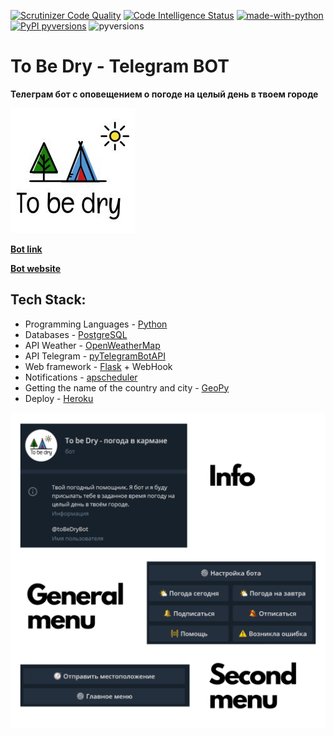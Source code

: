 [![Scrutinizer Code Quality](https://scrutinizer-ci.com/g/SerbulEvhenii/To_be_dry_bot/badges/quality-score.png?b=master)](https://scrutinizer-ci.com/g/SerbulEvhenii/To_be_dry_bot/?branch=master)
[![Code Intelligence Status](https://scrutinizer-ci.com/g/SerbulEvhenii/To_be_dry_bot/badges/code-intelligence.svg?b=master)](https://scrutinizer-ci.com/code-intelligence)
[![made-with-python](https://img.shields.io/badge/Made%20with-Python-1f425f.svg)](https://www.python.org/)
[![PyPI pyversions](https://img.shields.io/badge/build-Stable-green.svg)](https://pypi.python.org/pypi/ansicolortags/)
![pyversions](https://img.shields.io/badge/version-1.0-blue.svg)

# To Be Dry - Telegram BOT
**Телеграм бот с оповещением о погоде на целый день в твоем городе**

![Image Logo](https://github.com/SerbulEvhenii/To_be_dry_bot/blob/master/tobedry_logo.jpg)

**[Bot link](https://t.me/toBeDryBot?start)**

**[Bot website](https://bot-to-be-dry.herokuapp.com/)**

## Tech Stack:
- Programming Languages - [Python](https://www.python.org/)
- Databases - [PostgreSQL](https://www.postgresql.org/)
- API Weather - [OpenWeatherMap](https://openweathermap.org/api)
- API Telegram - [pyTelegramBotAPI](https://github.com/eternnoir/pyTelegramBotAPI)
- Web framework - [Flask](https://flask.palletsprojects.com/) + WebHook
- Notifications - [apscheduler](https://github.com/agronholm/apscheduler/tree/028506a816c74ee05951717c0e45d2e6ad32773e)
- Getting the name of the country and city - [GeoPy](https://github.com/geopy/geopy/blob/5362fa1a533cb003b44d4f5c51a81f2afc467ea4/docs/index.rst)
- Deploy - [Heroku](https://www.heroku.com/)

![General](https://github.com/SerbulEvhenii/To_be_dry_bot/blob/master/Info.png)

